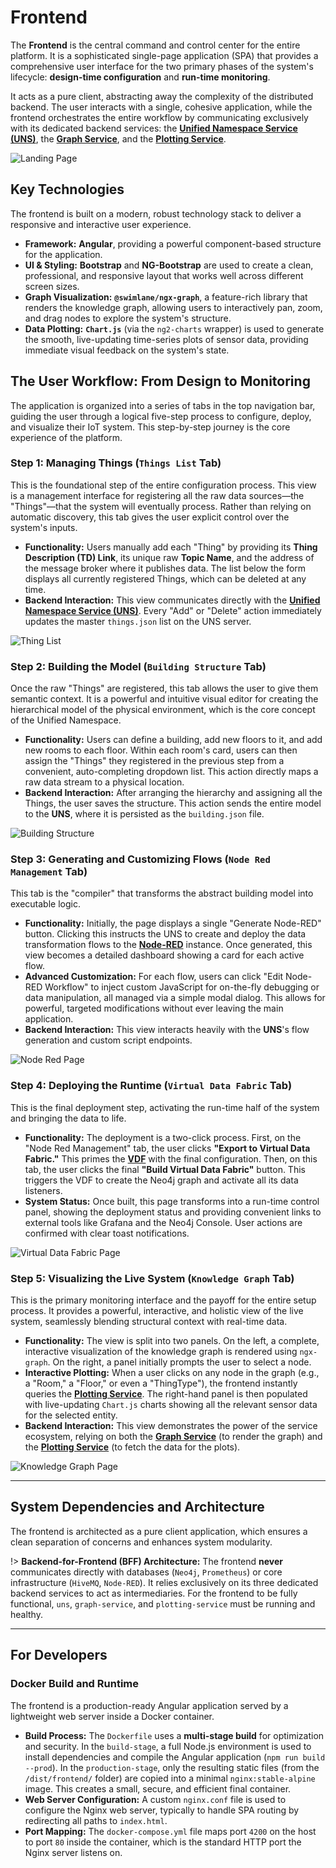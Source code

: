 # Frontend

The **Frontend** is the central command and control center for the entire platform. It is a sophisticated single-page application (SPA) that provides a comprehensive user interface for the two primary phases of the system's lifecycle: **design-time configuration** and **run-time monitoring**.

It acts as a pure client, abstracting away the complexity of the distributed backend. The user interacts with a single, cohesive application, while the frontend orchestrates the entire workflow by communicating exclusively with its dedicated backend services: the **[Unified Namespace Service (UNS)](components/unified-namespace.md)**, the **[Graph Service](components/service-ecosystem/graph-service.md)**, and the **[Plotting Service](components/service-ecosystem/plotting-service.md)**.

![Landing Page](../_media/landing_page.png)

## Key Technologies

The frontend is built on a modern, robust technology stack to deliver a responsive and interactive user experience.

- **Framework:** **Angular**, providing a powerful component-based structure for the application.
- **UI & Styling:** **Bootstrap** and **NG-Bootstrap** are used to create a clean, professional, and responsive layout that works well across different screen sizes.
- **Graph Visualization:** **`@swimlane/ngx-graph`**, a feature-rich library that renders the knowledge graph, allowing users to interactively pan, zoom, and drag nodes to explore the system's structure.
- **Data Plotting:** **`Chart.js`** (via the `ng2-charts` wrapper) is used to generate the smooth, live-updating time-series plots of sensor data, providing immediate visual feedback on the system's state.

## The User Workflow: From Design to Monitoring

The application is organized into a series of tabs in the top navigation bar, guiding the user through a logical five-step process to configure, deploy, and visualize their IoT system. This step-by-step journey is the core experience of the platform.

### Step 1: Managing Things (`Things List` Tab)

This is the foundational step of the entire configuration process. This view is a management interface for registering all the raw data sources—the "Things"—that the system will eventually process. Rather than relying on automatic discovery, this tab gives the user explicit control over the system's inputs.

- **Functionality:** Users manually add each "Thing" by providing its **Thing Description (TD) Link**, its unique raw **Topic Name**, and the address of the message broker where it publishes data. The list below the form displays all currently registered Things, which can be deleted at any time.
- **Backend Interaction:** This view communicates directly with the **[Unified Namespace Service (UNS)](components/unified-namespace.md)**. Every "Add" or "Delete" action immediately updates the master `things.json` list on the UNS server.

![Thing List](../_media/things_page.png)

### Step 2: Building the Model (`Building Structure` Tab)

Once the raw "Things" are registered, this tab allows the user to give them semantic context. It is a powerful and intuitive visual editor for creating the hierarchical model of the physical environment, which is the core concept of the Unified Namespace.

- **Functionality:** Users can define a building, add new floors to it, and add new rooms to each floor. Within each room's card, users can then assign the "Things" they registered in the previous step from a convenient, auto-completing dropdown list. This action directly maps a raw data stream to a physical location.
- **Backend Interaction:** After arranging the hierarchy and assigning all the Things, the user saves the structure. This action sends the entire model to the **UNS**, where it is persisted as the `building.json` file.

![Building Structure](../_media/building_page.png)

### Step 3: Generating and Customizing Flows (`Node Red Management` Tab)

This tab is the "compiler" that transforms the abstract building model into executable logic.

- **Functionality:** Initially, the page displays a single "Generate Node-RED" button. Clicking this instructs the UNS to create and deploy the data transformation flows to the **[Node-RED](components/node-red.md)** instance. Once generated, this view becomes a detailed dashboard showing a card for each active flow.
- **Advanced Customization:** For each flow, users can click "Edit Node-RED Workflow" to inject custom JavaScript for on-the-fly debugging or data manipulation, all managed via a simple modal dialog. This allows for powerful, targeted modifications without ever leaving the main application.
- **Backend Interaction:** This view interacts heavily with the **UNS**'s flow generation and custom script endpoints.

![Node Red Page](../_media/node_red_page.png)

### Step 4: Deploying the Runtime (`Virtual Data Fabric` Tab)

This is the final deployment step, activating the run-time half of the system and bringing the data to life.

- **Functionality:** The deployment is a two-click process. First, on the "Node Red Management" tab, the user clicks **"Export to Virtual Data Fabric."** This primes the **[VDF](components/virtual-data-fabric.md)** with the final configuration. Then, on this tab, the user clicks the final **"Build Virtual Data Fabric"** button. This triggers the VDF to create the Neo4j graph and activate all its data listeners.
- **System Status:** Once built, this page transforms into a run-time control panel, showing the deployment status and providing convenient links to external tools like Grafana and the Neo4j Console. User actions are confirmed with clear toast notifications.

![Virtual Data Fabric Page](../_media/virtual_data_fabric_page.png)

### Step 5: Visualizing the Live System (`Knowledge Graph` Tab)

This is the primary monitoring interface and the payoff for the entire setup process. It provides a powerful, interactive, and holistic view of the live system, seamlessly blending structural context with real-time data.

- **Functionality:** The view is split into two panels. On the left, a complete, interactive visualization of the knowledge graph is rendered using `ngx-graph`. On the right, a panel initially prompts the user to select a node.
- **Interactive Plotting:** When a user clicks on any node in the graph (e.g., a "Room," a "Floor," or even a "ThingType"), the frontend instantly queries the **[Plotting Service](components/service-ecosystem/plotting-service.md)**. The right-hand panel is then populated with live-updating `Chart.js` charts showing all the relevant sensor data for the selected entity.
- **Backend Interaction:** This view demonstrates the power of the service ecosystem, relying on both the **[Graph Service](components/service-ecosystem/graph-service.md)** (to render the graph) and the **[Plotting Service](components/service-ecosystem/plotting-service.md)** (to fetch the data for the plots).

![Knowledge Graph Page](../_media/kg_page.png)

---

## System Dependencies and Architecture

The frontend is architected as a pure client application, which ensures a clean separation of concerns and enhances system modularity.

!> **Backend-for-Frontend (BFF) Architecture:** The frontend **never** communicates directly with databases (`Neo4j`, `Prometheus`) or core infrastructure (`HiveMQ`, `Node-RED`). It relies exclusively on its three dedicated backend services to act as intermediaries. For the frontend to be fully functional, `uns`, `graph-service`, and `plotting-service` must be running and healthy.

---

## For Developers

### Docker Build and Runtime

The frontend is a production-ready Angular application served by a lightweight web server inside a Docker container.

- **Build Process:** The `Dockerfile` uses a **multi-stage build** for optimization and security. In the `build-stage`, a full Node.js environment is used to install dependencies and compile the Angular application (`npm run build --prod`). In the `production-stage`, only the resulting static files (from the `/dist/frontend/` folder) are copied into a minimal `nginx:stable-alpine` image. This creates a small, secure, and efficient final container.
- **Web Server Configuration:** A custom `nginx.conf` file is used to configure the Nginx web server, typically to handle SPA routing by redirecting all paths to `index.html`.
- **Port Mapping:** The `docker-compose.yml` file maps port `4200` on the host to port `80` inside the container, which is the standard HTTP port the Nginx server listens on.
